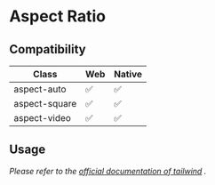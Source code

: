 # Aspect Ratio

## Compatibility

| Class         | Web | Native |
| ------------- | --- | ------ |
| aspect-auto   | ✅  | ✅     | 
| aspect-square | ✅  | ✅     |
| aspect-video  | ✅  | ✅     |

## Usage

_Please refer to the [official documentation of tailwind](https://tailwindcss.com/docs/aspect-ratio) ._

